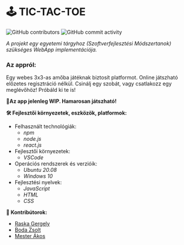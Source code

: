 
# **:joystick: TIC-TAC-TOE** 

![GitHub contributors](https://img.shields.io/github/contributors/wenjaze/Tic-Tac-Toe?color=green) ![GitHub commit activity](https://img.shields.io/github/commit-activity/w/wenjaze/Tic-Tac-Toe?color=green)

_A projekt egy egyetemi tárgyhoz (Szoftverfejlesztési Módszertanok) szükséges WebApp implementációja._

### Az appról:
Egy webes 3x3-as amőba játéknak biztosít platformot. Online játszható előzetes
regisztráció nélkül. Csinálj egy szobát, vagy csatlakozz egy meglévőhöz!
Próbáld ki te is! 

:construction:**Az app jelenleg WIP. Hamarosan játszható!**  

__:hammer_and_wrench: Fejlesztői környezetek, eszközök, platformok:__
  - Felhasznált technológiák:
    - _npm_
    - _node.js_
    - _react.js_
  - Fejlesztői környezetek:
    - _VSCode_
  - Operációs rendszerek és verzióik:  
    - _Ubuntu 20.08_
    - _Windows 10_
  - Fejlesztési nyelvek:
    - *JavaScript*
    - *HTML*
    - *CSS*

**:handshake: Kontribútorok:**
- [Raska Gergely](www.github.com/wenjaze)
- [Boda Zsolt](www.github.com/GTDiablo)
- [Mester Ákos](www.github.com/mesterakos963)
